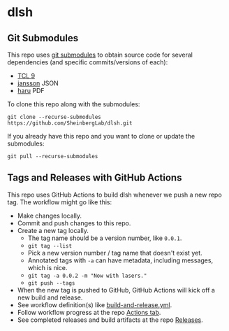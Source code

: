 # dlsh

## Git Submodules

This repo uses [git submodules](https://git-scm.com/book/en/v2/Git-Tools-Submodules) to obtain source code for several dependencies (and specific commits/versions of each):
 - [TCL 9](https://github.com/tcltk/tcl)
 - [jansson](https://github.com/akheron/jansson) JSON
 - [haru](https://github.com/libharu/libharu) PDF

To clone this repo along with the submodules:

```
git clone --recurse-submodules https://github.com/SheinbergLab/dlsh.git
```

If you already have this repo and you want to clone or update the submodules:

```
git pull --recurse-submodules
```

## Tags and Releases with GitHub Actions

This repo uses GitHub Actions to build dlsh whenever we push a new repo tag.
The workflow might go like this:

 - Make changes locally.
 - Commit and push changes to this repo.
 - Create a new tag locally.
   - The tag name should be a version number, like `0.0.1`.
   - `git tag --list`
   - Pick a new version number / tag name that doesn't exist yet.
   - Annotated tags with `-a` can have metadata, including messages, which is nice.
   - `git tag -a 0.0.2 -m "Now with lasers."`
   - `git push --tags`
 - When the new tag is pushed to GitHub, GitHub Actions will kick off a new build and release.
 - See workflow definition(s) like [build-and-release.yml](./.github/workflows/build-and-release.yml).
 - Follow workflow progress at the repo [Actions tab](https://github.com/SheinbergLab/dlsh/actions).
 - See completed releases and build artifacts at the repo [Releases](https://github.com/SheinbergLab/dlsh/releases).
